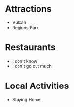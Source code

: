 # Attractions
- Vulcan
- Regions Park

# Restaurants
- I don't know
- I don't go out much

# Local Activities
- Staying Home
